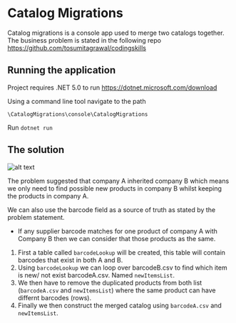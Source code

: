 # Catalog Migrations

Catalog migrations is a console app used to merge two catalogs together. The business problem is stated in the following repo https://github.com/tosumitagrawal/codingskills


## Running the application

Project requires .NET 5.0 to run 
https://dotnet.microsoft.com/download

Using a command line tool navigate to the path
```
\CatalogMigrations\console\CatalogMigrations 
```
Run `dotnet run`

## The solution
![alt text](https://drive.google.com/uc?id=1EIg0OEIx1jz1414gqlHZ0yrxFuLtqRsO)

The problem suggested that company A inherited company B which means we only need to find possible new products in company B whilst keeping the products in company A.

We can also use the barcode field as a source of truth as stated by the problem statement.

* If any supplier barcode matches for one product of company A with Company B then we can consider that those products as the same.

1. First a table called ```barcodeLookup``` will be created, this table will contain barcodes that exist in both A and B.
2. Using ```barcodeLookup``` we can loop over barcodeB.csv to find which item is new/ not exist barcodeA.csv. Named ```newItemsList```. 
3. We then have to remove the duplicated products from both list (```barcodeA.csv``` and ```newItemsList```) where the same product can have differnt barcodes (rows).
4. Finally we then construct the merged catalog using ```barcodeA.csv``` and ```newItemsList```.

